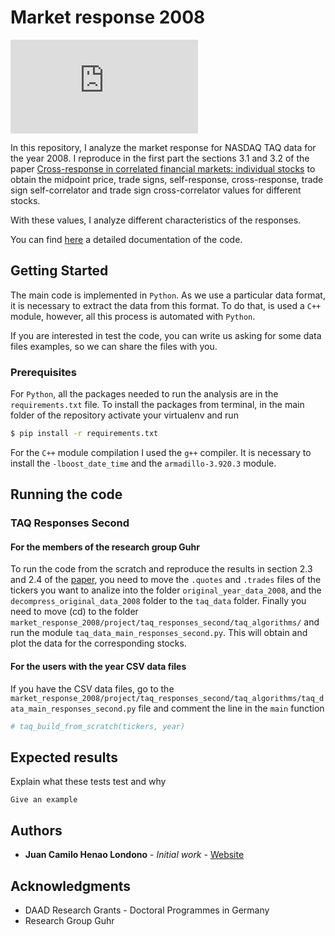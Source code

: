 # Market response 2008

[![Documentation Status](https://juanhenao21.github.io/docs/documentation_market_response_2008/index.html)](https://juanhenao21.github.io/docs/documentation_market_response_2008/index.html)

In this repository, I analyze the market response for NASDAQ TAQ data for the
year 2008. I reproduce in the first part the sections 3.1 and 3.2 of the paper
[Cross-response in correlated financial markets: individual stocks](https://link.springer.com/content/pdf/10.1140/epjb/e2016-60818-y.pdf)
to obtain the midpoint price, trade signs, self-response, cross-response, trade
sign self-correlator and trade sign cross-correlator values for different
stocks.

With these values, I analyze different characteristics of the responses.

You can find [here](https://juanhenao21.github.io/docs/documentation_market_response_2008/index.html)
a detailed documentation of the code.

## Getting Started

The main code is implemented in `Python`. As we use a particular data format,
it is necessary to extract the data from this format. To do that, is used a
`C++` module, however, all this process is automated with `Python`.

If you are interested in test the code, you can write us asking for some data
files examples, so we can share the files with you.

### Prerequisites

For `Python`, all the packages needed to run the analysis are in the
`requirements.txt` file. To install the packages from terminal, in the main
folder of the repository activate your virtualenv and run

```bash
$ pip install -r requirements.txt
```

For the `C++` module compilation I used the `g++` compiler. It is necessary to
install the `-lboost_date_time` and the `armadillo-3.920.3` module.

## Running the code

### TAQ Responses Second

#### For the members of the research group Guhr

To run the code from the scratch and reproduce the results in section 2.3 and
2.4 of the
[paper](https://link.springer.com/content/pdf/10.1140/epjb/e2016-60818-y.pdf),
you need to move the `.quotes` and `.trades` files of the tickers you want
to analize into the folder `original_year_data_2008`, and the
`decompress_original_data_2008` folder to the `taq_data` folder. Finally you
need to move (cd) to the folder
`market_response_2008/project/taq_responses_second/taq_algorithms/` and run the
module `taq_data_main_responses_second.py`. This will obtain and plot the data
for the corresponding stocks.

#### For the users with the year CSV data files

If you have the CSV data files, go to the
`market_response_2008/project/taq_responses_second/taq_algorithms/taq_data_main_responses_second.py`
file and comment the line in the `main` function

```Python
# taq_build_from_scratch(tickers, year)
```

## Expected results

Explain what these tests test and why

```
Give an example
```

## Authors

* **Juan Camilo Henao Londono** - *Initial work* - [Website](https://juanhenao21.github.io)

## Acknowledgments

* DAAD Research Grants - Doctoral Programmes in Germany
* Research Group Guhr
